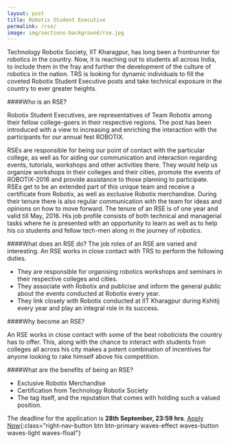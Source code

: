 ```yaml
---
layout: post
title: Robotix Student Executive
permalink: /rse/
image: img/sections-background/rse.jpg
---
```


Technology Robotix Society, IIT Kharagpur, has long been a frontrunner for robotics in the country. Now, it is reaching out to students all across India, to include them in the fray and further the development of the culture of robotics in the nation. TRS is looking for dynamic individuals to fill the coveted Robotix Student Executive posts and take technical exposure in the country to ever greater heights.

####Who is an RSE?

Robotix Student Executives, are representatives of Team Robotix among their fellow college-goers in their respective regions. The post has been introduced with a view to increasing and enriching the interaction with the participants for our annual fest ROBOTIX.

RSEs are responsible for being our point of contact with the particular college, as well as for aiding our communication and interaction regarding events, tutorials, workshops and other activities there. They would help us organize workshops in their colleges and their cities, promote the events of ROBOTIX-2016 and provide assistance to those planning to participate. RSEs get to be an extended part of this unique team and receive a certificate from Robotix, as well as exclusive Robotix merchandise. During their tenure there is also regular communication with the team for ideas and opinions on how to move forward. The tenure of an RSE is of one year and valid till May, 2016. His job profile consists of  both technical and managerial tasks where he is presented with an opportunity to learn as well as to help his co students and fellow tech-men along in the journey of robotics.

####What does an RSE do?
The job roles of an RSE are varied and interesting. An RSE works in close contact with TRS to perform the following duties.

- They are responsible for organising robotics workshops and seminars in their respective colleges and cities.
- They associate with Robotix and publicise and inform the general public about the events conducted at Robotix every year.
- They link closely with Robotix conducted at IIT Kharagpur during Kshitij every year and play an integral role in its success.

####Why become an RSE?

An RSE works in close contact with some of the best roboticists the country has to offer. This, along with the chance to interact with students from colleges all across his city makes a potent combination of incentives for anyone looking to rake himself above his competition.

####What are the benefits of being an RSE?

- Exclusive Robotix Merchandise
- Certification from Technology Robotix Society
- The tag itself, and the reputation that comes with holding such a valued position.

The deadline for the application is **28th September, 23:59 hrs**.
[Apply Now](https://docs.google.com/forms/d/10FCBYJHAdFhcmXUJnfin2duG4tZ5L8iXe3axYFLiajU/viewform){:class="right-nav-button btn btn-primary waves-effect waves-button waves-light waves-float"}
